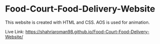 # Food-Court-Food-Delivery-Website

This website is created with HTML and CSS. AOS is used for animation.

Live Link: https://shahriaroman98.github.io/Food-Court-Food-Delivery-Website/
